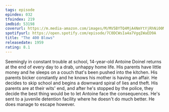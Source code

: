 ```yaml
---
tags: episode
epindex: 032
tfoindex: 219
imdbid: 53198
coverurl: https://m.media-amazon.com/images/M/MV5BYTQ4MjA4NmYtYjRhNi00MTEwLTg0NjgtNjk3ODJlZGU4NjRkL2ltYWdlL2ltYWdlXkEyXkFqcGdeQXVyNjU0OTQ0OTY@._V1_SY300_CR6,0,202,300_.jpg
spotifyurl: https://open.spotify.com/episode/7C0DCWsIa4a7VgqIWaED9A
title: "The 400 Blows"
releasedate: 1959
rating: 8.1
---
```


Seemingly in constant trouble at school, 14-year-old Antoine Doinel returns at the end of every day to a drab, unhappy home life. His parents have little money and he sleeps on a couch that's been pushed into the kitchen. His parents bicker constantly and he knows his mother is having an affair. He decides to skip school and begins a downward spiral of lies and theft. His parents are at their wits' end, and after he's stopped by the police, they decide the best thing would be to let Antoine face the consequences. He's sent to a juvenile detention facility where he doesn't do much better. He does manage to escape however.